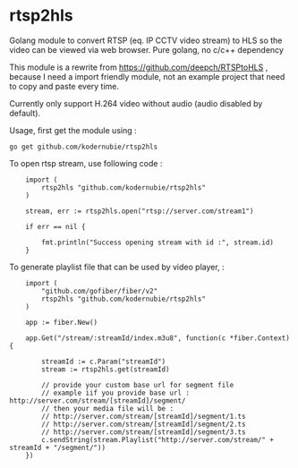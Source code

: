 # rtsp2hls
Golang module to convert RTSP (eq. IP CCTV video stream) to HLS so the video can be viewed via web browser. Pure golang, no c/c++ dependency

This module is a rewrite from https://github.com/deepch/RTSPtoHLS , because I need a import friendly module, not an example project that need to copy and paste every time.

Currently only support H.264 video without audio (audio disabled by default).

Usage, first get the module using :

```
go get github.com/kodernubie/rtsp2hls
```

To open rtsp stream, use following code :

```
    import (
        rtsp2hls "github.com/kodernubie/rtsp2hls"
    )

    stream, err := rtsp2hls.open("rtsp://server.com/stream1")

    if err == nil {
        
        fmt.println("Success opening stream with id :", stream.id)
    }

```


To generate playlist file that can be used by video player, :

```
    import (
	    "github.com/gofiber/fiber/v2"
	    rtsp2hls "github.com/kodernubie/rtsp2hls"
    )
    
    app := fiber.New()

    app.Get("/stream/:streamId/index.m3u8", function(c *fiber.Context) {

        streamId := c.Param("streamId")
        stream := rtsp2hls.get(streamId)

        // provide your custom base url for segment file
        // example iif you provide base url : http://server.com/stream/[streamId]/segment/
        // then your media file will be :
        // http://server.com/stream/[streamId]/segment/1.ts
        // http://server.com/stream/[streamId]/segment/2.ts
        // http://server.com/stream/[streamId]/segment/3.ts
        c.sendString(stream.Playlist("http://server.com/stream/" + streamId + "/segment/"))  
    })

```